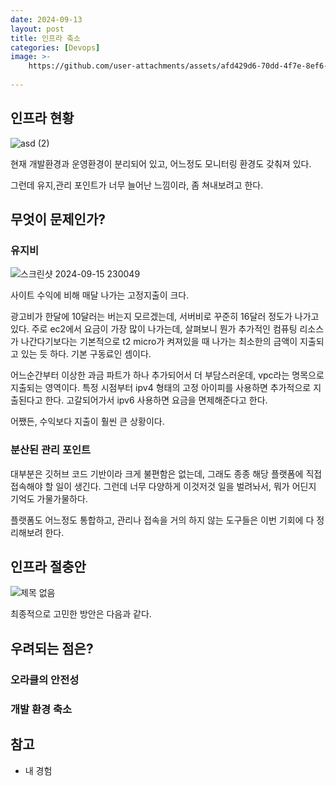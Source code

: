 ```yaml
---
date: 2024-09-13
layout: post
title: 인프라 축소
categories: [Devops]
image: >-
    https://github.com/user-attachments/assets/afd429d6-70dd-4f7e-8ef6-eda46cd1ac11
    
---
```


## 인프라 현황

![asd (2)](https://github.com/user-attachments/assets/afd429d6-70dd-4f7e-8ef6-eda46cd1ac11)

현재 개발환경과 운영환경이 분리되어 있고, 어느정도 모니터링 환경도 갖춰져 있다.

그런데 유지,관리 포인트가 너무 늘어난 느낌이라, 좀 쳐내보려고 한다.

## 무엇이 문제인가?
### 유지비

![스크린샷 2024-09-15 230049](https://github.com/user-attachments/assets/07d67fea-fdc7-46b7-8e40-3f60a674c553)

사이트 수익에 비해 매달 나가는 고정지출이 크다.

광고비가 한달에 10달러는 버는지 모르겠는데, 서버비로 꾸준히 16달러 정도가 나가고 있다. 주로 ec2에서 요금이 가장 많이 나가는데, 살펴보니 뭔가 추가적인 컴퓨팅 리소스가 나간다기보다는 기본적으로 t2 micro가 켜져있을 때 나가는 최소한의 금액이 지출되고 있는 듯 하다. 기본 구동료인 셈이다.

어느순간부터 이상한 과금 파트가 하나 추가되어서 더 부담스러운데, vpc라는 명목으로 지출되는 영역이다. 특정 시점부터 ipv4 형태의 고정 아이피를 사용하면 추가적으로 지출된다고 한다. 고갈되어가서 ipv6 사용하면 요금을 면제해준다고 한다.

어쨌든, 수익보다 지출이 훨씬 큰 상황이다.

### 분산된 관리 포인트

대부분은 깃허브 코드 기반이라 크게 불편함은 없는데, 그래도 종종 해당 플랫폼에 직접 접속해야 할 일이 생긴다. 그런데 너무 다양하게 이것저것 일을 벌려놔서, 뭐가 어딘지 기억도 가물가물하다. 

플랫폼도 어느정도 통합하고, 관리나 접속을 거의 하지 않는 도구들은 이번 기회에 다 정리해보려 한다.

## 인프라 절충안

![제목 없음](https://github.com/user-attachments/assets/c6ad889e-743f-44fd-87fb-f19f9626a184)

최종적으로 고민한 방안은 다음과 같다.

## 우려되는 점은?

### 오라클의 안전성

### 개발 환경 축소




## 참고

- 내 경험